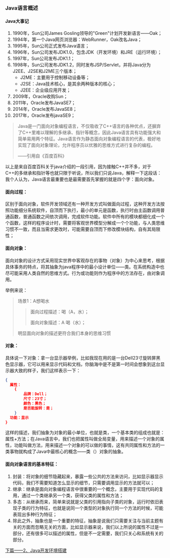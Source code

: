 ### Java语言概述

#### Java大事记

1. 1990年，Sun公司James Gosling领导的"Green"计划开发新语言——Oak；
2. 1994年，第一个Java网页浏览器：WebRunner，Oak改名Java；
3. 1995年，Sun公司正式发布Java语言；
4. 1996年，Sun公司发布JDK1.0，包含JDK（开发环境）和JRE（运行环境）；
5. 1997年，Sun公司发布JDK1.1；
6. 1998年，Sun公司发布JDK1.2，同时发布JSP/Servlet，并将Java分为J2EE、J2SE和J2ME三个版本；
   - J2ME：主要用于控制移动设备等；
   - J2SE：Java技术核心，是其余两种版本的核心；
   - J2EE：企业级应用开发；
7. 2009年，Oracle收购Sun；
8. 2011年，Oracle发布JavaSE7；
9. 2014年，Oracle发布JavaSE8；
10. 2017年，Oracle发布javaSE9；

>Java是一门面向对象编程语言，不仅吸收了C++语言的各种优点，还摒弃了C++里难以理解的多继承、指针等概念，因此Java语言具有功能强大和简单易用两个特征。Java语言作为静态面向对象编程语言的代表，极好地实现了面向对象理论，允许程序员以优雅的思维方式进行复杂的编程。
>
>——引用自《百度百科》

以上是来自百度百科关于java介绍的一段引用，因为接触C++并不多，对于C++的多继承和指针等也就只限于听说，所以我们只说Java，解释一下这段话：我个人认为，Java语言最重要也是最需要首先掌握的就是四个字：面向对象。

#### 面向过程：

区别于面向对象，软件开发领域还有一种开发方式叫做面向过程，这种开发方法按照功能细分系统软件，自顶而下执行，最小的单元是函数，执行时由主函数调用普通函数，普通函数之间依次调用，完成软件功能。软件中所有的模块都细化成一个个函数，这样的程序设计时，需要将客观世界模型分解成一个个功能，与人类思维习惯不一致，而且当需求更改时，可能需要自顶而下修改模块结构，自有其局限性；

#### 面向对象：

面向对象的设计方式采用现实世界中客观存在的事物（对象）为中心来思考，根据具体事务的特点，将其抽象为java程序中的最小设计单位——类。在系统构造中也尽可能采用人类自然的思维方式。行为或功能则作为程序中的方法存在，由对象调用。

举例来说：

> 场景1：A想喝水
>
> > 面向过程描述：喝（A，水）；
> >
> > 面向对象描述：A 喝（水）；
>
> 明显面向对象的描述更符合我们本身的思维习惯

#### 对象：

具体说一下对象：拿一台显示器举例，比如我现在用的是一台Dell23寸旋转屏黑色显示器，它可以用来显示代码和文档，你脑海中是不是第一时间会想象到这台显示器大致的样子，我们这样表示一下：

```json
{
  属性：
  	{
   		品牌：Dell；
  		尺寸：23寸；
  		颜色：黑色；
  		是否能旋转：是；
	}
  功能：显示
}
```

这样的描述，我们抽象为对象的最小单位，也就是类，一个基本类的组成也就是：属性+方法；在Java语言中，我们也把属性叫做全局变量，用来描述一个对象的属性，功能叫做方法，用来描述一个对象的可以做的事情，这有共同属性和方法的一类事物就构成了Java中最核心的概念——类（）对象的抽象。

#### 面向对象语言的基本特征：

1. 封装：将对象的细节隐藏起来，暴露一些公共的方法来访问，比如显示器显示代码，我们不需要知道怎么显示的细节，只需要调用显示的方法就可以；
2. 继承：继承是面向对象编程语言中很重要的一个概念，主要用于实现代码的复用，通过一个类继承另一个类，获得父类的属性和方法；
3. 多态：从继承而来，简单来说就是父类的引用指向子类的对象，运行时依旧表现子类的行为特征，也就是说同一个类型的对象执行同一个方法的时候，可能表现出多种行为特征；
4. 除此之外，抽象也是一个重要的特征，抽象是说我们只需要关注与当前主题有关的方面而忽略无关的方面，比如显示器来说，我们以上所说的属性不过是一部分，还有很多可以描述的属性，但是不一定需要，我们只关心和系统有关的部分。


[下篇——2、Java开发环境搭建](https://github.com/wmhou/java_blog/blob/master/JavaSE/Chapter1%20%E6%A6%82%E8%BF%B0/2%E3%80%81Java%E5%BC%80%E5%8F%91%E7%8E%AF%E5%A2%83%E6%90%AD%E5%BB%BA.md)


